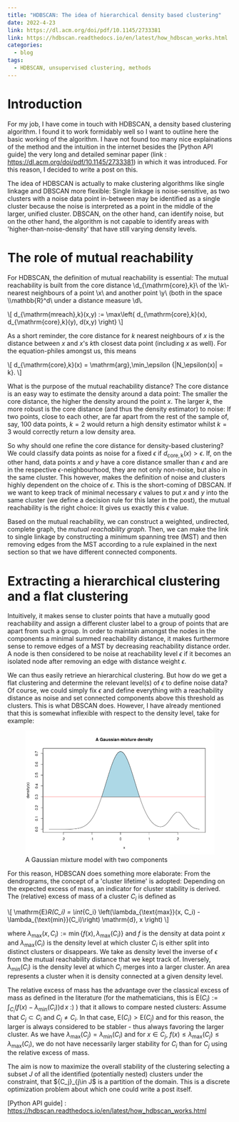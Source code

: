 ```yaml
---
title: "HDBSCAN: The idea of hierarchical density based clustering"
date: 2022-4-23
link: https://dl.acm.org/doi/pdf/10.1145/2733381
link: https://hdbscan.readthedocs.io/en/latest/how_hdbscan_works.html
categories:
  - blog
tags:
  - HDBSCAN, unsupervised clustering, methods
---
```


# Introduction

For my job, I have come in touch with HDBSCAN, a density based clustering algorithm. I found it to work formidably well so I want to outline here the basic working of the algorithm. I have not found too many nice explainations of the method and the intuition in the internet besides the [Python API guide] the very long and detailed seminar paper (link : https://dl.acm.org/doi/pdf/10.1145/2733381) in which it was introduced. For this reason, I decided to write a post on this.

The idea of HDBSCAN is actually to make clustering algorithms like single linkage and DBSCAN more flexible: Single linkage is noise-sensitive, as two clusters with a noise data point in-between may be identified as a single cluster because the noise is interpreted as a point in the middle of the larger, unified cluster. DBSCAN, on the other hand, can identify noise, but on the other hand, the algorithm is not capable to identify areas with 'higher-than-noise-density' that have still varying density levels. 

# The role of mutual reachability

For HDBSCAN, the definition of mutual reachability is essential: The mutual reachability is built from the core distance \\d_{\mathrm{core},k}\\ of the \\k\\-nearest neighbours of a point \\x\\ and another point \\y\\ (both in the space \\\mathbb{R}^d\\ under a distance measure \\d\\.

\\[ d_{\mathrm{mreach},k}(x,y) := \max\left\{ d_{\mathrm{core},k}(x), d_{\mathrm{core},k}(y), d(x,y) \right\} \\]

As a short reminder, the core distance for $k$ nearest neighbours of $x$ is the distance between $x$ and $x$'s $k$th closest data point (including $x$ as well). For the equation-philes amongst us, this means 

\\[ d_{\mathrm{core},k}(x) = \mathrm{arg}\,\min_\epsilon \{|N_\epsilon(x)| = k\}. \\]

What is the purpose of the mutual reachability distance? The core distance is an easy way to estimate the density around a data point: The smaller the core distance, the higher the density around the point $x$. The larger $k$, the more robust is the core distance (and thus the density estimator) to noise: If two points, close to each other, are far apart from the rest of the sample of, say, 100 data points, $k = 2$ would return a high density estimator whilst $k = 3$ would correctly return a low density area.

So why should one refine the core distance for density-based clustering? We could classify data points as noise for a fixed $\epsilon$ if $d_{\mathrm{core,k}}(x) > \epsilon$. If, on the other hand, data points $x$ and $y$ have a core distance smaller than $\epsilon$ and are in the respective $\epsilon$-neighbourhood, they are not only non-noise, but also in the same cluster. This however, makes the definition of noise and clusters highly dependent on the choice of $\epsilon$. This is the short-coming of DBSCAN. If we want to keep track of minimal necessary $\epsilon$ values to put $x$ and $y$ into the same cluster (we define a decision rule for this later in the post), the mutual reachability is the right choice: It gives us exactly this $\epsilon$ value. 

Based on the mutual reachability, we can construct a weighted, undirected, complete graph, the *mutual reachability graph*. Then, we can make the link to single linkage by constructing a minimum spanning tree (MST) and then removing edges from the MST according to a rule explained in the next section so that we have different connected components. 

# Extracting a hierarchical clustering and a flat clustering

Intuitively, it makes sense to cluster points that have a mutually good reachability and assign a different cluster label to a group of points that are apart from such a group. In order to maintain amongst the nodes in the components a minimal summed reachability distance, it makes furthermore sense to remove edges of a MST by decreasing reachability distance order. A node is then considered to be noise at reachability level $\epsilon$ if it becomes an isolated node after removing an edge with distance weight $\epsilon$.

We can thus easily retrieve an hierarchical clustering. But how do we get a flat clustering and determine the relevant level(s) of $\epsilon$ to define noise data? Of course, we could simply fix $\epsilon$ and define everything with a reachability distance as noise and set connected components above this threshold as clusters. This is what DBSCAN does. However, I have already mentioned that this is somewhat inflexible with respect to the density level, take for example:

<figure>
    <a href="/assets/images/gaussian_mixture.png"><img src="/assets/images/gaussian_mixture.png"></a>
    <figcaption>A Gaussian mixture model with two components</figcaption>
</figure>

For this reason, HDBSCAN does something more elaborate: From the dendrograms, the concept of a 'cluster lifetime' is adopted: Depending on the expected excess of mass, an indicator for cluster stability is derived. The (relative) excess of mass of a cluster $C_i$ is defined as

\\[ \mathrm{E}_R(C_i) = \int_{C_i} \left(\lambda_{\text{max}}(x, C_i) - \lambda_{\text{min}}(C_i)\right) \mathrm{d}\, x \right) \\] 

where $\lambda_{\text{max}}(x, C_i) := \min\left\{ f(x), \lambda_{\text{max}}(C_i)\right\}$ and $f$ is the density at data point $x$ and $\lambda_{\text{max}}(C_i)$ is the density level at which cluster $C_i$ is either split into distinct clusters or disappears. We take as density level the inverse of $\epsilon$ from the mutual reachability distance that we kept track of. Inversely, $\lambda_{\text{min}}(C_i)$ is the density level at which $C_i$ merges into a larger cluster. An area represents a cluster when it is density connected at a given density level.

The relative excess of mass has the advantage over the classical excess of mass as defined in the literature (for the mathematicians, this is $\mathrm{E}(C_i) :=  \int_{C_i} \left(f(x) - \lambda_{\text{min}}(C_i)\right) \mathrm{d}\, x$ :) ) that it allows to compare nested clusters: Assume that $C_j \subset C_i$ and $C_j \neq C_i$. In that case, $\mathrm{E}(C_i) > \mathrm{E}(C_j)$ and for this reason, the larger is always considered to be stabler - thus always favoring the larger cluster. As we have $\lambda_{\text{max}}(C_j) = \lambda_{\text{min}}(C_i)$ and for $x \in C_j$, $f(x) \leq \lambda_{\text{max}}(C_j) \leq \lambda_{\text{max}}(C_i)$, we do not have necessarily larger stability for $C_i$ than for $C_j$ using the relative excess of mass.

The aim is now to maximize the overall stability of the clustering selecting a subset $J$ of all the identified (potentially nested) clusters under the constraint, that $\{C_j\}_{j\in J\$ is a partition of the domain. This is a discrete optimization problem about which one could write a post itself. 

[Python API guide] : https://hdbscan.readthedocs.io/en/latest/how_hdbscan_works.html
